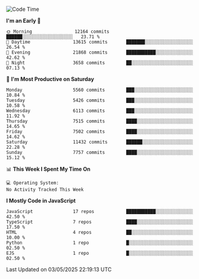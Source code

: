 <!--START_SECTION:waka-->
![Code Time](http://img.shields.io/badge/Code%20Time-3%2C498%20hrs%2059%20mins-blue)

**I'm an Early 🐤** 

```text
🌞 Morning                12164 commits       ██████░░░░░░░░░░░░░░░░░░░   23.71 % 
🌆 Daytime                13615 commits       ███████░░░░░░░░░░░░░░░░░░   26.54 % 
🌃 Evening                21868 commits       ███████████░░░░░░░░░░░░░░   42.62 % 
🌙 Night                  3658 commits        ██░░░░░░░░░░░░░░░░░░░░░░░   07.13 % 
```
📅 **I'm Most Productive on Saturday** 

```text
Monday                   5560 commits        ███░░░░░░░░░░░░░░░░░░░░░░   10.84 % 
Tuesday                  5426 commits        ███░░░░░░░░░░░░░░░░░░░░░░   10.58 % 
Wednesday                6113 commits        ███░░░░░░░░░░░░░░░░░░░░░░   11.92 % 
Thursday                 7515 commits        ████░░░░░░░░░░░░░░░░░░░░░   14.65 % 
Friday                   7502 commits        ████░░░░░░░░░░░░░░░░░░░░░   14.62 % 
Saturday                 11432 commits       ██████░░░░░░░░░░░░░░░░░░░   22.28 % 
Sunday                   7757 commits        ████░░░░░░░░░░░░░░░░░░░░░   15.12 % 
```


📊 **This Week I Spent My Time On** 

```text
💻 Operating System: 
No Activity Tracked This Week
```

**I Mostly Code in JavaScript** 

```text
JavaScript               17 repos            ███████████░░░░░░░░░░░░░░   42.50 % 
TypeScript               7 repos             ████░░░░░░░░░░░░░░░░░░░░░   17.50 % 
HTML                     4 repos             ██░░░░░░░░░░░░░░░░░░░░░░░   10.00 % 
Python                   1 repo              █░░░░░░░░░░░░░░░░░░░░░░░░   02.50 % 
EJS                      1 repo              █░░░░░░░░░░░░░░░░░░░░░░░░   02.50 % 
```




 Last Updated on 03/05/2025 22:19:13 UTC
<!--END_SECTION:waka-->

<!--
**likaiqiang/likaiqiang** is a ✨ _special_ ✨ repository because its `README.md` (this file) appears on your GitHub profile.

Here are some ideas to get you started:

- 🔭 I’m currently working on ...
- 🌱 I’m currently learning ...
- 👯 I’m looking to collaborate on ...
- 🤔 I’m looking for help with ...
- 💬 Ask me about ...
- 📫 How to reach me: ...
- 😄 Pronouns: ...
- ⚡ Fun fact: ...
-->
